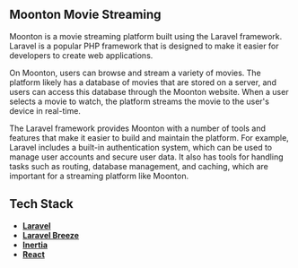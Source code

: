 ## Moonton Movie Streaming

Moonton is a movie streaming platform built using the Laravel framework. Laravel is a popular PHP framework that is designed to make it easier for developers to create web applications.

On Moonton, users can browse and stream a variety of movies. The platform likely has a database of movies that are stored on a server, and users can access this database through the Moonton website. When a user selects a movie to watch, the platform streams the movie to the user's device in real-time.

The Laravel framework provides Moonton with a number of tools and features that make it easier to build and maintain the platform. For example, Laravel includes a built-in authentication system, which can be used to manage user accounts and secure user data. It also has tools for handling tasks such as routing, database management, and caching, which are important for a streaming platform like Moonton.

## Tech Stack

- **[Laravel](https://laravel.com/)**
- **[Laravel Breeze](https://laravel.com/docs/9.x/starter-kits#laravel-breeze)**
- **[Inertia](https://inertiajs.com/)**
- **[React](https://reactjs.org/)**
